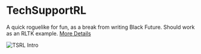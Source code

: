 # TechSupportRL
A quick roguelike for fun, as a break from writing Black Future. Should work as an RLTK example. [More Details](http://bracketproductions.com/index.php/techsupportrl/)

![TSRL Intro](http://bracketproductions.com/wp-content/uploads/2016/11/intro-tsrl3.gif "TechSupport - The Roguelike")
